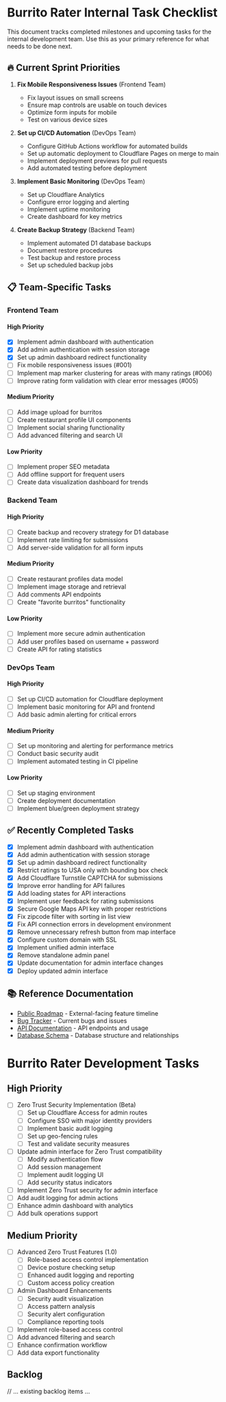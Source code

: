 # Burrito Rater Internal Task Checklist

This document tracks completed milestones and upcoming tasks for the internal development team. Use this as your primary reference for what needs to be done next.

## 🔥 Current Sprint Priorities

1. **Fix Mobile Responsiveness Issues** (Frontend Team)
   - Fix layout issues on small screens
   - Ensure map controls are usable on touch devices
   - Optimize form inputs for mobile
   - Test on various device sizes

2. **Set up CI/CD Automation** (DevOps Team)
   - Configure GitHub Actions workflow for automated builds
   - Set up automatic deployment to Cloudflare Pages on merge to main
   - Implement deployment previews for pull requests
   - Add automated testing before deployment

3. **Implement Basic Monitoring** (DevOps Team)
   - Set up Cloudflare Analytics
   - Configure error logging and alerting
   - Implement uptime monitoring
   - Create dashboard for key metrics

4. **Create Backup Strategy** (Backend Team)
   - Implement automated D1 database backups
   - Document restore procedures
   - Test backup and restore process
   - Set up scheduled backup jobs

## 📋 Team-Specific Tasks

### Frontend Team

#### High Priority
- [x] Implement admin dashboard with authentication
- [x] Add admin authentication with session storage
- [x] Set up admin dashboard redirect functionality
- [ ] Fix mobile responsiveness issues (#001)
- [ ] Implement map marker clustering for areas with many ratings (#006)
- [ ] Improve rating form validation with clear error messages (#005)

#### Medium Priority
- [ ] Add image upload for burritos
- [ ] Create restaurant profile UI components
- [ ] Implement social sharing functionality
- [ ] Add advanced filtering and search UI

#### Low Priority
- [ ] Implement proper SEO metadata
- [ ] Add offline support for frequent users
- [ ] Create data visualization dashboard for trends

### Backend Team

#### High Priority
- [ ] Create backup and recovery strategy for D1 database
- [ ] Implement rate limiting for submissions
- [ ] Add server-side validation for all form inputs

#### Medium Priority
- [ ] Create restaurant profiles data model
- [ ] Implement image storage and retrieval
- [ ] Add comments API endpoints
- [ ] Create "favorite burritos" functionality

#### Low Priority
- [ ] Implement more secure admin authentication
- [ ] Add user profiles based on username + password
- [ ] Create API for rating statistics

### DevOps Team

#### High Priority
- [ ] Set up CI/CD automation for Cloudflare deployment
- [ ] Implement basic monitoring for API and frontend
- [ ] Add basic admin alerting for critical errors

#### Medium Priority
- [ ] Set up monitoring and alerting for performance metrics
- [ ] Conduct basic security audit
- [ ] Implement automated testing in CI pipeline

#### Low Priority
- [ ] Set up staging environment
- [ ] Create deployment documentation
- [ ] Implement blue/green deployment strategy

## ✅ Recently Completed Tasks

- [x] Implement admin dashboard with authentication
- [x] Add admin authentication with session storage
- [x] Set up admin dashboard redirect functionality
- [x] Restrict ratings to USA only with bounding box check
- [x] Add Cloudflare Turnstile CAPTCHA for submissions
- [x] Improve error handling for API failures
- [x] Add loading states for API interactions
- [x] Implement user feedback for rating submissions
- [x] Secure Google Maps API key with proper restrictions
- [x] Fix zipcode filter with sorting in list view
- [x] Fix API connection errors in development environment
- [x] Remove unnecessary refresh button from map interface
- [x] Configure custom domain with SSL
- [x] Implement unified admin interface
- [x] Remove standalone admin panel
- [x] Update documentation for admin interface changes
- [x] Deploy updated admin interface

## 📚 Reference Documentation

- [Public Roadmap](./ROADMAP.md) - External-facing feature timeline
- [Bug Tracker](./BUGS.md) - Current bugs and issues
- [API Documentation](../API_WORKER.md) - API endpoints and usage
- [Database Schema](../DATABASE_SCHEMA.md) - Database structure and relationships

# Burrito Rater Development Tasks

## High Priority
- [ ] Zero Trust Security Implementation (Beta)
  - [ ] Set up Cloudflare Access for admin routes
  - [ ] Configure SSO with major identity providers
  - [ ] Implement basic audit logging
  - [ ] Set up geo-fencing rules
  - [ ] Test and validate security measures
- [ ] Update admin interface for Zero Trust compatibility
  - [ ] Modify authentication flow
  - [ ] Add session management
  - [ ] Implement audit logging UI
  - [ ] Add security status indicators
- [ ] Implement Zero Trust security for admin interface
- [ ] Add audit logging for admin actions
- [ ] Enhance admin dashboard with analytics
- [ ] Add bulk operations support

## Medium Priority
- [ ] Advanced Zero Trust Features (1.0)
  - [ ] Role-based access control implementation
  - [ ] Device posture checking setup
  - [ ] Enhanced audit logging and reporting
  - [ ] Custom access policy creation
- [ ] Admin Dashboard Enhancements
  - [ ] Security audit visualization
  - [ ] Access pattern analysis
  - [ ] Security alert configuration
  - [ ] Compliance reporting tools
- [ ] Implement role-based access control
- [ ] Add advanced filtering and search
- [ ] Enhance confirmation workflow
- [ ] Add data export functionality

## Backlog
// ... existing backlog items ... 